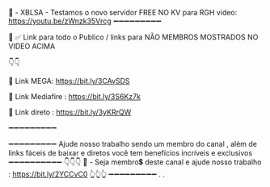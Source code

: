 📌 - XBLSA - Testamos o novo servidor FREE NO KV para RGH
video: https://youtu.be/zWnzk35Vrcg
➖➖➖➖➖➖➖➖➖

🔔
✅ Link para todo o Publico / links para NÃO MEMBROS 
MOSTRADOS NO VIDEO ACIMA 

👇👇

🔗 Link MEGA:  https://bit.ly/3CAvSDS

🔗 Link Mediafire : https://bit.ly/3S6Kz7k

🔗 Link direto : https://bit.ly/3yKRrQW

➖➖➖➖➖➖➖➖➖


➖➖➖➖➖➖➖➖➖
Ajude nosso trabalho sendo um membro do canal , além de links fáceis de baixar e diretos 
você tem benefícios incríveis e exclusivos 
➖➖➖➖➖➖➖➖➖➖
👇👇👇
📌 - Seja membro💲 deste canal e ajude nosso trabalho :
https://bit.ly/2YCCvC0
👆👆👆
➖➖➖➖➖➖➖➖➖
.
.
